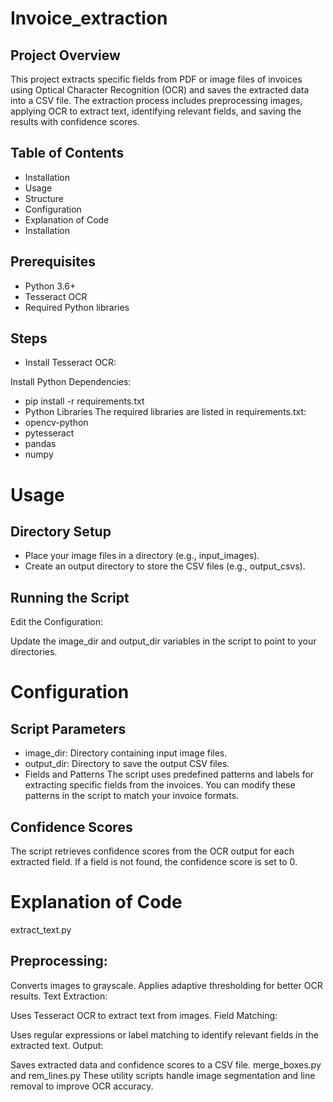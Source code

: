 # Invoice_extraction

## Project Overview
This project extracts specific fields from PDF or image files of invoices using Optical Character Recognition (OCR) and saves the extracted data into a CSV file. The extraction process includes preprocessing images, applying OCR to extract text, identifying relevant fields, and saving the results with confidence scores.

## Table of Contents
*  Installation
* Usage
* Structure
* Configuration
* Explanation of Code
* Installation
## Prerequisites
* Python 3.6+
* Tesseract OCR
* Required Python libraries
## Steps
* Install Tesseract OCR:

Install Python Dependencies:
* pip install -r requirements.txt
* Python Libraries
The required libraries are listed in requirements.txt:
* opencv-python
* pytesseract
* pandas
* numpy
  
# Usage
## Directory Setup
* Place your image files in a directory (e.g., input_images).
* Create an output directory to store the CSV files (e.g., output_csvs).

## Running the Script
Edit the Configuration:

Update the image_dir and output_dir variables in the script to point to your directories.

# Configuration
## Script Parameters
* image_dir: Directory containing input image files.
* output_dir: Directory to save the output CSV files.
* Fields and Patterns
The script uses predefined patterns and labels for extracting specific fields from the invoices. You can modify these patterns in the script to match your invoice formats.

## Confidence Scores
The script retrieves confidence scores from the OCR output for each extracted field. If a field is not found, the confidence score is set to 0.

# Explanation of Code
extract_text.py
## Preprocessing:

Converts images to grayscale.
Applies adaptive thresholding for better OCR results.
Text Extraction:

Uses Tesseract OCR to extract text from images.
Field Matching:

Uses regular expressions or label matching to identify relevant fields in the extracted text.
Output:

Saves extracted data and confidence scores to a CSV file.
merge_boxes.py and rem_lines.py
These utility scripts handle image segmentation and line removal to improve OCR accuracy.

